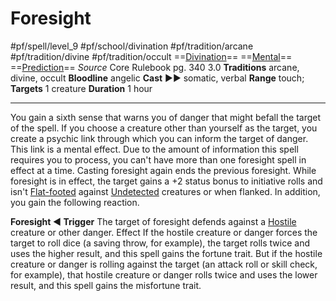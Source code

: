 # Foresight
#pf/spell/level_9 #pf/school/divination #pf/tradition/arcane #pf/tradition/divine #pf/tradition/occult
==[Divination](../../../Traits/Divination.md)== ==[Mental](../../../Traits/Mental.md)== ==[Prediction](../../../Traits/Prediction.md)==
*Source* Core Rulebook pg. 340 3.0
**Traditions** arcane, divine, occult
**Bloodline** angelic
**Cast** ►► somatic, verbal
**Range** touch; **Targets** 1 creature
**Duration** 1 hour

---
You gain a sixth sense that warns you of danger that might befall the target of the spell. If you choose a creature other than yourself as the target, you create a psychic link through which you can inform the target of danger. This link is a mental effect. Due to the amount of information this spell requires you to process, you can't have more than one foresight spell in effect at a time. Casting foresight again ends the previous foresight. While foresight is in effect, the target gains a +2 status bonus to initiative rolls and isn't [Flat-footed](../../../Conditions/Flat-footed.md) against [Undetected](../../../Conditions/Undetected.md) creatures or when flanked. In addition, you gain the following reaction.

**Foresight ◄ Trigger** The target of foresight defends against a [Hostile](../../../Conditions/Hostile.md) creature or other danger. Effect If the hostile creature or danger forces the target to roll dice (a saving throw, for example), the target rolls twice and uses the higher result, and this spell gains the fortune trait. But if the hostile creature or danger is rolling against the target (an attack roll or skill check, for example), that hostile creature or danger rolls twice and uses the lower result, and this spell gains the misfortune trait.
